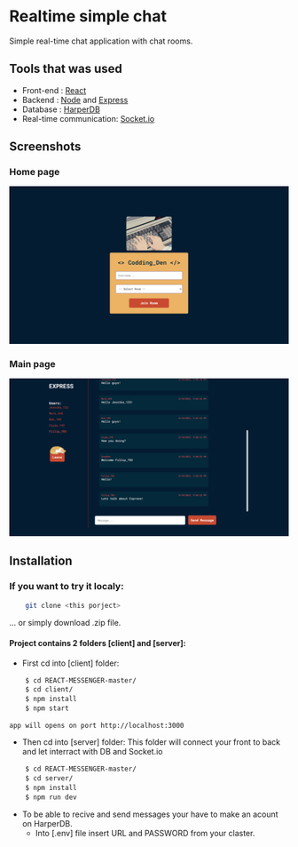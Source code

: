 # Realtime simple chat

Simple real-time chat application with chat rooms.

## Tools that was used

-   Front-end : [React](https://reactjs.org/)
-   Backend : [Node](https://nodejs.dev/) and [Express](https://expressjs.com/)
-   Database : [HarperDB](https://harperdb.io/)
-   Real-time communication: [Socket.io](https://socket.io/docs/v3/)

## Screenshots

### Home page

![App Screenshot](https://github.com/SeverusVape/REACT-MESSENGER/blob/master/Screenshot_1.png?raw=true)

### Main page

![App Screenshot](https://github.com/SeverusVape/REACT-MESSENGER/blob/master/Screenshot_2.png?raw=true)

## Installation

### If you want to try it localy:

```bash
    git clone <this porject>
```

... or simply download .zip file.

#### Project contains 2 folders [client] and [server]:

-   First cd into [client] folder:

```bash
    $ cd REACT-MESSENGER-master/
    $ cd client/
    $ npm install
    $ npm start
```

    app will opens on port http://localhost:3000

-   Then cd into [server] folder:
    This folder will connect your front to back and let interract with DB and Socket.io

```bash
    $ cd REACT-MESSENGER-master/
    $ cd server/
    $ npm install
    $ npm run dev
```

-   To be able to recive and send messages your have to make an acount on HarperDB.
    -   Into [.env] file insert URL and PASSWORD from your claster.
